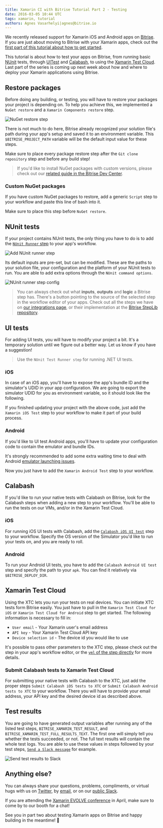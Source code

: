 ```yaml
---
title: Xamarin CI with Bitrise Tutorial Part 2 - Testing
date: 2016-03-05 10:44 UTC
tags: xamarin, tutorial
authors: Agnes Vasarhelyi|agnes@bitrise.io
---
```


We recently released support for Xamarin iOS and Android apps on [Bitrise](https://bitrise.io). If you are just about moving to Bitrise with your Xamarin apps, check out the [first part of this tutorial about how to get started](http://blog.bitrise.io/2016/02/29/xamarin-ci-with-bitrise-tutorial-part-1-getting-started.html).

This tutorial is about how to test your apps on Bitrise, from running basic [NUnit](http://www.nunit.org/) tests, through [UITest](https://developer.xamarin.com/guides/testcloud/uitest/) and [Calabash](https://developer.xamarin.com/guides/testcloud/calabash/introduction-to-calabash/), to using the [Xamarin Test Cloud](https://xamarin.com/test-cloud). Last part of the series is coming up next week about how and where to deploy your Xamarin applications using Bitrise.

## Restore packages

Before doing any building, or testing, you will have to restore your packages your project is depending on. To help you achieve this, we implemented a `NuGet restore` and a `Xamarin Components restore` step.

![NuGet restore step](xamarin_nuget_restore.png)

There is not much to do here, Bitrise already recognized your solution file's path during your app's setup and saved it to an environment variable. This `$BITRISE_PROJECT_PATH` variable will be the default input value for these steps.

Make sure to place every package restore step after the `Git clone repository` step and before any build step!

> If you'd like to install NuGet packages with custom versions, please check out our [related guide in the Bitrise Dev Center](http://devcenter.bitrise.io/docs/nuget-restore-with-custom-nuget-version).  

### Custom NuGet packages

If you have custom NuGet packages to restore, add a generic `Script` step to your workflow and paste this line of bash into it.

<script src="https://gist.github.com/vasarhelyia/65d668cc25b83fafb5a3.js"></script>

Make sure to place this step before `NuGet restore`.

## NUnit tests

If your project contains NUnit tests, the only thing you have to do is to add the [`NUnit Runner` step](https://github.com/bitrise-steplib/steps-nunit-runner/blob/master/step.yml) to your app's workflow.

![Add NUnit runner step](xamarin_add_nunit_runner.png)

Its default inputs are pre-set, but can be modified. These are the paths to your solution file, your configuration and the platform of your NUnit tests to run.  You are able to add extra options through the `NUnit command options`.

![NUnit runner step config](xamarin_nunit_runner.png)

> You can always check out what **inputs**, **outputs** and **logic** a Bitrise step has. There's a button pointing to the source of the selected step in the workflow editor of your apps. Check out all the steps we have on [our integrations page](https://www.bitrise.io/integrations), or their implementation at the [Bitrise StepLib repository](https://github.com/bitrise-steplib).

## UI tests

For adding UI tests, you will have to modify your project a bit. It's a temporary solution until we figure out a better way. Let us know if you have a suggestion!

>  Use the `NUnit Test Runner step` for running .NET UI tests.

### iOS

In case of an iOS app, you'll have to expose the app's bundle ID and the simulator's UDID in your app configuration. We are going to export the simulator UDID for you as environment variable, so it should look like the following.

<script src="https://gist.github.com/vasarhelyia/c337d6626f0159af87a3.js"></script>

If you finished updating your project with the above code, just add the `Xamarin iOS Test` step to your workflow to make it part of your build process.

### Android

If you'd like to UI test Android apps, you'll have to update your configuration code to contain the emulator and bundle IDs.

It's strongly recommended to add some extra waiting time to deal with Android [emulator launching issues](http://forums.xamarin.com/discussion/27438/xamarin-ui-test-android-timed-out).

<script src="https://gist.github.com/vasarhelyia/7c63de37fc8e24ada8b4.js"></script>

Now you just have to add the `Xamarin Android Test` step to your workflow.

## Calabash

If you'd like to run your native tests with Calabash on Bitrise, look for the Calabash steps when adding a new step to your workflow. You'll be able to run the tests on our VMs, and/or in the Xamarin Test Cloud.

### iOS

For running iOS UI tests with Calabash, add the [`Calabash iOS UI test`](https://github.com/bitrise-steplib/steps-calabash-ios-uitest/blob/master/step.yml) step to your workflow. Specify the OS version of the Simulator you'd like to run your tests on, and you are ready to roll.

### Android

To run your Android UI tests, you have to add the `Calabash Android UI test` step and specify the path to your `apk`. You can find it relatively via `$BITRISE_DEPLOY_DIR`.

## Xamarin Test Cloud

Using the XTC lets you run your tests on real devices. You can initiate XTC tests form Bitrise easily. You just have to pull in the `Xamarin Test Cloud for iOS` or `Xamarin Test Cloud for Android` step to get started. The following information is necessary to fill in:

* `User email` - Your Xamarin user's email address
* `API key` - Your Xamarin Test Cloud API key
* `Device selection id` - The device id you would like to use

It's possible to pass other parameters to the XTC step, please check out the step in your app's workflow editor, or the [`yml` of the step directly](https://github.com/bitrise-steplib/steps-xamarin-test-cloud-for-ios/blob/master/step.yml) for more details.

### Submit Calabash tests to Xamarin Test Cloud

For submitting your native tests with Calabash to the XTC, just add the proper steps `Submit Calabash iOS tests to XTC` or `Submit Calabash Android tests to XTC` to your workflow. There you will have to provide your email address, your API key and the desired device id as described above.

## Test results

You are going to have generated output variables after running any of the listed test steps, `BITRISE_XAMARIN_TEST_RESULT`, and `BITRISE_XAMARIN_TEST_FULL_RESULTS_TEXT`. The first one will simply tell you whether the tests succeeded, or not. The full text results will contain the whole test logs. You are able to use these values in steps followed by your test steps, [`Send a Slack message`](https://github.com/bitrise-io/steps-slack-message/blob/master/step.yml) for example.

![Send test results to Slack](xamarin_slack_results.png)

## Anything else?

You can always share your questions, problems, compliments, or virtual hugs with us on [Twitter](https://twitter.com/bitrise), by [email](mailto:letsconnect@bitrise.io), or on our [public Slack](chat.bitrise.io).

If you are attending the [Xamarin EVOLVE conference](https://evolve.xamarin.com/) in April, make sure to come by to our booth for a chat!

See you in part two about testing Xamarin apps on Bitrise and happy building in the meantime! 🤖
